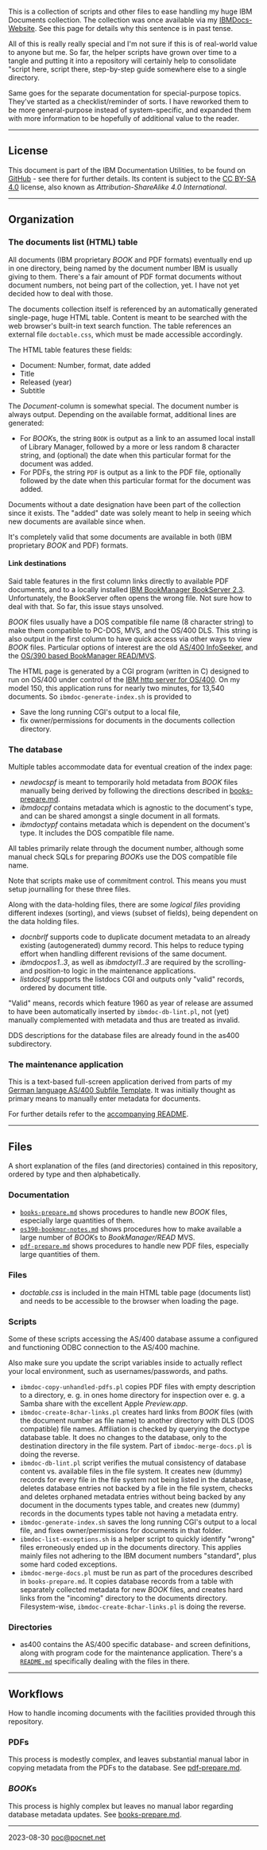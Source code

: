 This is a collection of scripts and other files to ease handling my huge IBM Documents collection. The collection was once available via my [IBMDocs-Website](https://ibmdocs.pocnet.net). See this page for details why this sentence is in past tense.

All of this is really really special and I'm not sure if this is of real-world value to anyone but me. So far, the helper scripts have grown over time to a tangle and putting it into a repository will certainly help to consolidate "script here, script there, step-by-step guide somewhere else to a single directory.

Same goes for the separate documentation for special-purpose topics. They've started as a checklist/reminder of sorts. I have reworked them to be more general-purpose instead of system-specific, and expanded them with more information to be hopefully of additional value to the reader.

----
## License
This document is part of the IBM Documentation Utilities, to be found on [GitHub](https://github.com/PoC-dev/ibmdocs-tools) - see there for further details. Its content is subject to the [CC BY-SA 4.0](https://creativecommons.org/licenses/by-sa/4.0/) license, also known as *Attribution-ShareAlike 4.0 International*.

----
## Organization
### The documents list (HTML) table
All documents (IBM proprietary *BOOK* and PDF formats) eventually end up in one directory, being named by the document number IBM is usually giving to them. There's a fair amount of PDF format documents without document numbers, not being part of the collection, yet. I have not yet decided how to deal with those.

The documents collection itself is referenced by an automatically generated single-page, huge HTML table. Content is meant to be searched with the web browser's built-in text search function. The table references an external file `doctable.css`, which must be made accessible accordingly.

The HTML table features these fields:
- Document: Number, format, date added
- Title
- Released (year)
- Subtitle

The *Document*-column is somewhat special. The document number is always output. Depending on the available format, additional lines are generated:
- For *BOOK*s, the string `BOOK` is output as a link to an assumed local install of Library Manager, followed by a more or less random 8 character string, and (optional) the date when this particular format for the document was added.
- For PDFs, the string `PDF` is output as a link to the PDF file, optionally followed by the date when this particular format for the document was added.

Documents without a date designation have been part of the collection since it exists. The "added" date was solely meant to help in seeing which new documents are available since when.

It's completely valid that some documents are available in both (IBM proprietary *BOOK* and PDF) formats.

#### Link destinations
Said table features in the first column links directly to available PDF documents, and to a locally installed [IBM BookManager BookServer 2.3](https://github.com/cyberdotgent/bookmgr-docker). Unfortunately, the BookServer often opens the wrong file. Not sure how to deal with that. So far, this issue stays unsolved.

*BOOK* files usually have a DOS compatible file name (8 character string) to make them compatible to PC-DOS, MVS, and the OS/400 DLS. This string is also output in the first column to have quick access via other ways to view *BOOK* files. Particular options of interest are the old [AS/400 InfoSeeker](https://try-as400.pocnet.net/wiki/Reviving_InfoSeeker), and the [OS/390 based BookManager READ/MVS](os390-bookmgr-notes.md).

The HTML page is generated by a CGI program (written in C) designed to run on OS/400 under control of the [IBM http server for OS/400](https://try-as400.pocnet.net/wiki/IBM_HTTP-Server_for_AS/400_Configuration). On my model 150, this application runs for nearly two minutes, for 13,540 documents. So `ibmdoc-generate-index.sh` is provided to
- Save the long running CGI's output to a local file,
- fix owner/permissions for documents in the documents collection directory.

### The database
Multiple tables accommodate data for eventual creation of the index page:
- *newdocspf* is meant to temporarily hold metadata from *BOOK* files manually being derived by following the directions described in [books-prepare.md](books-prepare.md).
- *ibmdocpf* contains metadata which is agnostic to the document's type, and can be shared amongst a single document in all formats.
- *ibmdoctypf* contains metadata which is dependent on the document's type. It includes the DOS compatible file name.

All tables primarily relate through the document number, although some manual check SQLs for preparing *BOOK*s use the DOS compatible file name.

Note that scripts make use of commitment control. This means you must setup journalling for these three files.

Along with the data-holding files, there are some *logical files* providing different indexes (sorting), and views (subset of fields), being dependent on the data holding files.
- *docnbrlf* supports code to duplicate document metadata to an already existing (autogenerated) dummy record. This helps to reduce typing effort when handling different revisions of the same document.
- *ibmdocpos1..3*, as well as *ibmdoctyl1..3* are required by the scrolling- and position-to logic in the maintenance applications.
- *listdocslf* supports the listdocs CGI and outputs only "valid" records, ordered by document title.

"Valid" means, records which feature 1960 as year of release are assumed to have been automatically inserted by `ibmdoc-db-lint.pl`, not (yet) manually complemented with metadata and thus are treated as invalid.

DDS descriptions for the database files are already found in the as400 subdirectory.

### The maintenance application
This is a text-based full-screen application derived from parts of my [German language AS/400 Subfile Template](https://github.com/PoC-dev/as400-sfltemplates-german). It was initially thought as primary means to manually enter metadata for documents.

For further details refer to the [accompanying README](as400/README.md).

----
## Files
A short explanation of the files (and directories) contained in this repository, ordered by type and then alphabetically.

### Documentation
- [`books-prepare.md`](books-prepare.md) shows procedures to handle new *BOOK* files, especially large quantities of them.
- [`os390-bookmgr-notes.md`](os390-bookmgr-notes.md) shows procedures how to make available a large number of *BOOK*s to *BookManager/READ* MVS.
- [`pdf-prepare.md`](pdf-prepare.md) shows procedures to handle new PDF files, especially large quantities of them.

### Files
- *doctable.css* is included in the main HTML table page (documents list) and needs to be accessible to the browser when loading the page.

### Scripts
Some of these scripts accessing the AS/400 database assume a configured and functioning ODBC connection to the AS/400 machine.

Also make sure you update the script variables inside to actually reflect your local environment, such as usernames/passwords, and paths.

- `ibmdoc-copy-unhandled-pdfs.pl` copies PDF files with empty description to a directory, e. g. in ones home directory for inspection over e. g. a Samba share with the excellent Apple *Preview.app*.
- `ibmdoc-create-8char-links.pl` creates hard links from *BOOK* files (with the document number as file name) to another directory with DLS (DOS compatible) file names. Affiliation is checked by querying the doctype database table. It does no changes to the database, only to the destination directory in the file system. Part of `ibmdoc-merge-docs.pl` is doing the reverse.
- `ibmdoc-db-lint.pl` script verifies the mutual consistency of database content vs. available files in the file system. It creates new (dummy) records for every file in the file system not being listed in the database, deletes database entries not backed by a file in the file system, checks and deletes orphaned metadata entries without being backed by any document in the documents types table, and creates new (dummy) records in the documents types table not having a metadata entry.
- `ibmdoc-generate-index.sh` saves the long running CGI's output to a local file, and fixes owner/permissions for documents in that folder.
- `ibmdoc-list-exceptions.sh` is a helper script to quickly identify "wrong" files erroneously ended up in the documents directory. This applies mainly files not adhering to the IBM document numbers "standard", plus some hard coded exceptions.
- `ibmdoc-merge-docs.pl` must be run as part of the procedures described in `books-prepare.md`. It copies database records from a table with separately collected metadata for new *BOOK* files, and creates hard links from the "incoming" directory to the documents directory. Filesystem-wise, `ibmdoc-create-8char-links.pl` is doing the reverse.

### Directories
- as400 contains the AS/400 specific database- and screen definitions, along with program code for the maintenance application. There's a [`README.md`](as400/README.md) specifically dealing with the files in there.

----
## Workflows
How to handle incoming documents with the facilities provided through this repository.

### PDFs
This process is modestly complex, and leaves substantial manual labor in copying metadata from the PDFs to the database. See [pdf-prepare.md](pdf-prepare.md).

### *BOOK*s
This process is highly complex but leaves no manual labor regarding database metadata updates. See [books-prepare.md](books-prepare.md).

----
2023-08-30 poc@pocnet.net
